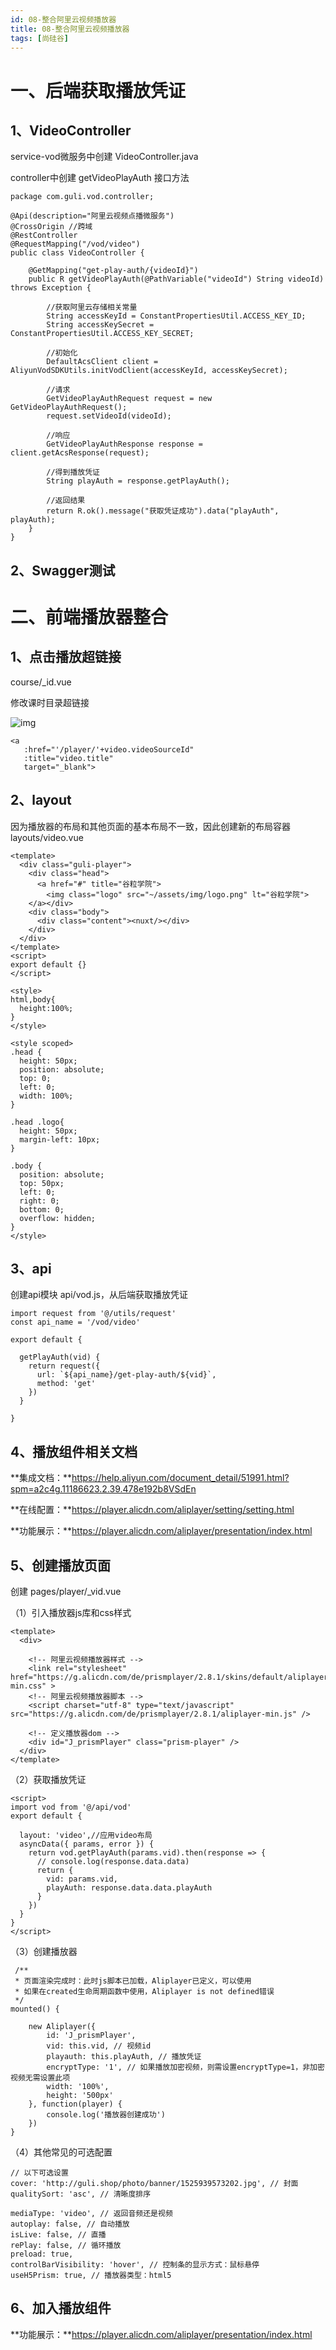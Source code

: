 ```yaml
---
id: 08-整合阿里云视频播放器
title: 08-整合阿里云视频播放器
tags: [尚硅谷]
---
```


# **一、后端获取播放凭证**

## 1、VideoController

service-vod微服务中创建 VideoController.java

controller中创建 getVideoPlayAuth 接口方法

```
package com.guli.vod.controller;

@Api(description="阿里云视频点播微服务")
@CrossOrigin //跨域
@RestController
@RequestMapping("/vod/video")
public class VideoController {

    @GetMapping("get-play-auth/{videoId}")
    public R getVideoPlayAuth(@PathVariable("videoId") String videoId) throws Exception {

        //获取阿里云存储相关常量
        String accessKeyId = ConstantPropertiesUtil.ACCESS_KEY_ID;
        String accessKeySecret = ConstantPropertiesUtil.ACCESS_KEY_SECRET;

        //初始化
        DefaultAcsClient client = AliyunVodSDKUtils.initVodClient(accessKeyId, accessKeySecret);

        //请求
        GetVideoPlayAuthRequest request = new GetVideoPlayAuthRequest();
        request.setVideoId(videoId);

        //响应
        GetVideoPlayAuthResponse response = client.getAcsResponse(request);

        //得到播放凭证
        String playAuth = response.getPlayAuth();

        //返回结果
        return R.ok().message("获取凭证成功").data("playAuth", playAuth);
    }   
}
```

## **2、Swagger测试**

# **二、前端播放器整合**

## 1、点击播放超链接

course/_id.vue

修改课时目录超链接

![img](/assets/2025/05/26/day14/046740b7-dccb-4a50-9502-f33f4a589a77.png)

```
<a
   :href="'/player/'+video.videoSourceId"
   :title="video.title"
   target="_blank">
```

## 2、layout

因为播放器的布局和其他页面的基本布局不一致，因此创建新的布局容器 layouts/video.vue

```
<template>
  <div class="guli-player">
    <div class="head">
      <a href="#" title="谷粒学院">
        <img class="logo" src="~/assets/img/logo.png" lt="谷粒学院">
    </a></div>
    <div class="body">
      <div class="content"><nuxt/></div>
    </div>
  </div>
</template>
<script>
export default {}
</script>

<style>
html,body{
  height:100%;
}
</style>

<style scoped>
.head {
  height: 50px;
  position: absolute;
  top: 0;
  left: 0;
  width: 100%;
}

.head .logo{
  height: 50px;
  margin-left: 10px;
}

.body {
  position: absolute;
  top: 50px;
  left: 0;
  right: 0;
  bottom: 0;
  overflow: hidden;
}
</style>
```

## 3、api

创建api模块 api/vod.js，从后端获取播放凭证

```
import request from '@/utils/request'
const api_name = '/vod/video'

export default {

  getPlayAuth(vid) {
    return request({
      url: `${api_name}/get-play-auth/${vid}`,
      method: 'get'
    })
  }

}
```

## 4、播放组件**相关文档**

**集成文档：**https://help.aliyun.com/document_detail/51991.html?spm=a2c4g.11186623.2.39.478e192b8VSdEn

**在线配置：**https://player.alicdn.com/aliplayer/setting/setting.html

**功能展示：**https://player.alicdn.com/aliplayer/presentation/index.html

## 5、创建播放页面

创建 pages/player/_vid.vue

（1）引入播放器js库和css样式

```
<template>
  <div>

    <!-- 阿里云视频播放器样式 -->
    <link rel="stylesheet" href="https://g.alicdn.com/de/prismplayer/2.8.1/skins/default/aliplayer-min.css" >
    <!-- 阿里云视频播放器脚本 -->
    <script charset="utf-8" type="text/javascript" src="https://g.alicdn.com/de/prismplayer/2.8.1/aliplayer-min.js" />

    <!-- 定义播放器dom -->
    <div id="J_prismPlayer" class="prism-player" />
  </div>
</template>
```

（2）获取播放凭证

```
<script>
import vod from '@/api/vod'
export default {
    
  layout: 'video',//应用video布局
  asyncData({ params, error }) {
    return vod.getPlayAuth(params.vid).then(response => {
      // console.log(response.data.data)
      return {
        vid: params.vid,
        playAuth: response.data.data.playAuth
      }
    })
  }
}
</script>
```

（3）创建播放器

```
 /**
 * 页面渲染完成时：此时js脚本已加载，Aliplayer已定义，可以使用
 * 如果在created生命周期函数中使用，Aliplayer is not defined错误
 */
mounted() {
    
    new Aliplayer({
        id: 'J_prismPlayer',
        vid: this.vid, // 视频id
        playauth: this.playAuth, // 播放凭证
        encryptType: '1', // 如果播放加密视频，则需设置encryptType=1，非加密视频无需设置此项
        width: '100%',
        height: '500px'
    }, function(player) {
        console.log('播放器创建成功')
    })
}
```

（4）其他常见的可选配置

```
// 以下可选设置
cover: 'http://guli.shop/photo/banner/1525939573202.jpg', // 封面
qualitySort: 'asc', // 清晰度排序

mediaType: 'video', // 返回音频还是视频
autoplay: false, // 自动播放
isLive: false, // 直播
rePlay: false, // 循环播放
preload: true,
controlBarVisibility: 'hover', // 控制条的显示方式：鼠标悬停
useH5Prism: true, // 播放器类型：html5
```

## 6、加入播放组件

**功能展示：**https://player.alicdn.com/aliplayer/presentation/index.html